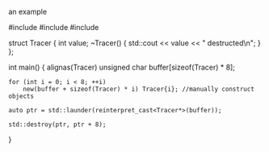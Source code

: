 an example


#include <memory>
#include <new>
#include <iostream>
 
struct Tracer {
    int value;
    ~Tracer() { std::cout << value << " destructed\n"; }
};
 
int main()
{
    alignas(Tracer) unsigned char buffer[sizeof(Tracer) * 8];
 
    for (int i = 0; i < 8; ++i)
        new(buffer + sizeof(Tracer) * i) Tracer{i}; //manually construct objects
 
    auto ptr = std::launder(reinterpret_cast<Tracer*>(buffer));
 
    std::destroy(ptr, ptr + 8);
 
}
